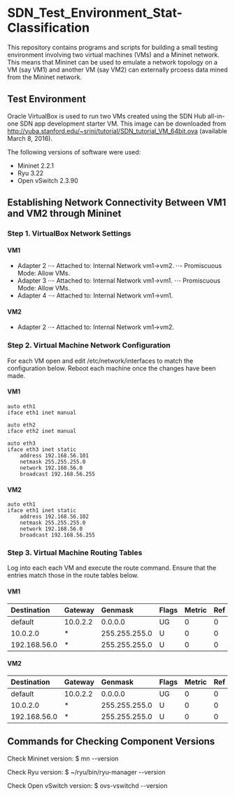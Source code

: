 # SDN_Test_Environment_Stat-Classification

This repository contains programs and scripts for building a small 
testing environment involving two virtual machines (VMs) and a Mininet
network. This means that Mininet can be used to emulate a network
topology on a VM (say VM1) and another VM (say VM2) can externally
prcoess data mined from the Mininet network.

## Test Environment

Oracle VirtualBox is used to run two VMs created using the SDN Hub 
all-in-one SDN app development starter VM. This image can be 
downloaded from http://yuba.stanford.edu/~srini/tutorial/SDN_tutorial_VM_64bit.ova (available March 8, 2016).

The following versions of software were used:
- Mininet 2.2.1
- Ryu 3.22
- Open vSwitch 2.3.90

## Establishing Network Connectivity Between VM1 and VM2 through Mininet

### Step 1. VirtualBox Network Settings

#### VM1
- Adapter 2
⋅⋅- Attached to:  Internal Network vm1->vm2.
⋅⋅- Promiscuous Mode: Allow VMs.
- Adapter 3
⋅⋅- Attached to:  Internal Network vm1->vm1.
⋅⋅- Promiscuous Mode: Allow VMs.
- Adapter 4
⋅⋅- Attached to:  Internal Network vm1->vm1.

#### VM2
- Adapter 2
⋅⋅- Attached to:  Internal Network vm1->vm2.

### Step 2. Virtual Machine Network Configuration
For each VM open and edit /etc/network/interfaces to 
match the configuration below. Reboot each machine once the changes 
have been made.

#### VM1
```
auto eth1
iface eth1 inet manual

auto eth2
iface eth2 inet manual

auto eth3
iface eth3 inet static
    address 192.168.56.101
    netmask 255.255.255.0
    network 192.168.56.0
    broadcast 192.168.56.255
```

#### VM2
```
auto eth1
iface eth1 inet static
    address 192.168.56.102
    netmask 255.255.255.0
    network 192.168.56.0
    broadcast 192.168.56.255
```

### Step 3. Virtual Machine Routing Tables
Log into each each VM and execute the route command. Ensure that the 
entries match those in the route tables below.

#### VM1

| Destination  | Gateway  | Genmask       | Flags | Metric | Ref | Use | Iface |
|:------------ |:-------- |:------------- |:----- |:------ |:--- | ---:|:----- |
| default      | 10.0.2.2 | 0.0.0.0       | UG    | 0      | 0   | 0   | eth0  |
| 10.0.2.0     | *        | 255.255.255.0 | U     | 0      | 0   | 0   | eth0  |
| 192.168.56.0 | *        | 255.255.255.0 | U     | 0      | 0   | 0   | eth3  |

#### VM2

| Destination  | Gateway  | Genmask       | Flags | Metric | Ref | Use | Iface |
|:------------ |:-------- |:------------- |:----- |:------ |:--- | ---:|:----- |
| default      | 10.0.2.2 | 0.0.0.0       | UG    | 0      | 0   | 0   | eth0  |
| 10.0.2.0     | *        | 255.255.255.0 | U     | 0      | 0   | 0   | eth0  |
| 192.168.56.0 | *        | 255.255.255.0 | U     | 0      | 0   | 0   | eth1  |

## Commands for Checking Component Versions
Check Mininet version:
    $ mn --version

Check Ryu version:
    $ ~/ryu/bin/ryu-manager --version

Check Open vSwitch version:
    $ ovs-vswitchd --version